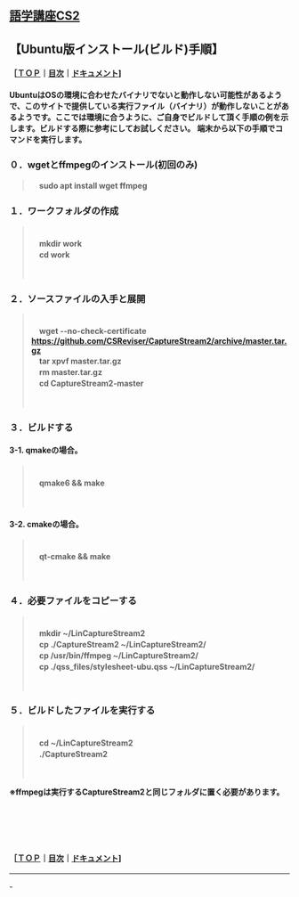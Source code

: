 ## [語学講座CS2](https://csreviser.github.io/CaptureStream2/) 
## 【Ubuntu版インストール(ビルド)手順】　　　　　　
#### ［[ＴＯＰ](./)**｜**[目次](./#目次)**｜**[ドキュメント](./#ドキュメント-1)]

**UbuntuはOSの環境に合わせたバイナリでないと動作しない可能性があるようで、このサイトで提供している実行ファイル（バイナリ）が動作しないことがあるようです。ここでは環境に合うように、ご自身でビルドして頂く手順の例を示します。ビルドする際に参考にしてお試しください。**
**端末から以下の手順でコマンドを実行します。**

### ０．wgetとffmpegのインストール(初回のみ)     
>
>　**sudo apt install wget ffmpeg**
>


### １．ワークフォルダの作成
>
>　　　　　　        
>　**mkdir work**          
>　**cd work**
>
>　　　　　　　

### ２．ソースファイルの入手と展開
>
>　　　　　　　         
>　**wget --no-check-certificate https://github.com/CSReviser/CaptureStream2/archive/master.tar.gz**          
>　**tar xpvf master.tar.gz**          
>　**rm master.tar.gz**          
>　**cd CaptureStream2-master**
>
>　　　　　　　


### ３．ビルドする
####    3-1. qmakeの場合。
>
>　　　　　　　         
>　**qmake6 && make**          
>
>　　　　　　　
####    3-2. cmakeの場合。
>
>　　　　　　　         
>　**qt-cmake && make**          
>
>　　　　　　　
 　　
 
### ４．必要ファイルをコピーする
>
>　　　　　　　         
>　**mkdir ~/LinCaptureStream2**         
>　**cp ./CaptureStream2 ~/LinCaptureStream2/**          
>　**cp /usr/bin/ffmpeg ~/LinCaptureStream2/**          
>　**cp ./qss_files/stylesheet-ubu.qss ~/LinCaptureStream2/**
>
>　　　　　　　

### ５．ビルドしたファイルを実行する
>
>　　　　　　　         
>　**cd ~/LinCaptureStream2**         
>　**./CaptureStream2**          
>
>　　　　　　　

**※ffmpegは実行するCaptureStream2と同じフォルダに置く必要があります。**

####   　
####   　
#### ［[ＴＯＰ](./)**｜**[目次](./#目次)**｜**[ドキュメント](./#ドキュメント-1)]

*** 
 <link rel="shortcut icon" type="image/x-icon" href="https://avatars.githubusercontent.com/u/46049273?v=4">
 <meta name="twitter:image:src" content="https://avatars.githubusercontent.com/u/46049273?v=4">
-
